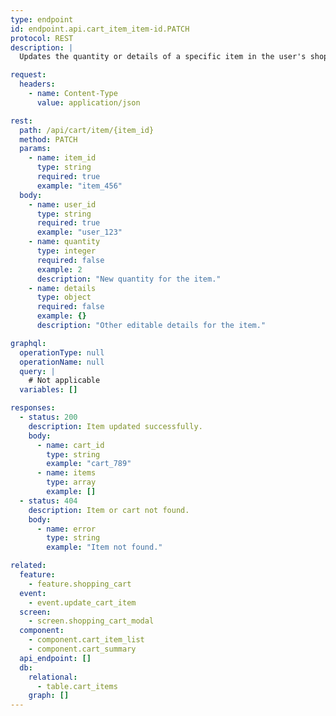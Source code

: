 ```yaml
---
type: endpoint
id: endpoint.api.cart_item_item-id.PATCH
protocol: REST
description: |
  Updates the quantity or details of a specific item in the user's shopping cart. Used when the user edits an item in their cart.

request:
  headers:
    - name: Content-Type
      value: application/json

rest:
  path: /api/cart/item/{item_id}
  method: PATCH
  params:
    - name: item_id
      type: string
      required: true
      example: "item_456"
  body:
    - name: user_id
      type: string
      required: true
      example: "user_123"
    - name: quantity
      type: integer
      required: false
      example: 2
      description: "New quantity for the item."
    - name: details
      type: object
      required: false
      example: {}
      description: "Other editable details for the item."

graphql:
  operationType: null
  operationName: null
  query: |
    # Not applicable
  variables: []

responses:
  - status: 200
    description: Item updated successfully.
    body:
      - name: cart_id
        type: string
        example: "cart_789"
      - name: items
        type: array
        example: []
  - status: 404
    description: Item or cart not found.
    body:
      - name: error
        type: string
        example: "Item not found."

related:
  feature:
    - feature.shopping_cart
  event:
    - event.update_cart_item
  screen:
    - screen.shopping_cart_modal
  component:
    - component.cart_item_list
    - component.cart_summary
  api_endpoint: []
  db:
    relational:
      - table.cart_items
    graph: []
---
```

